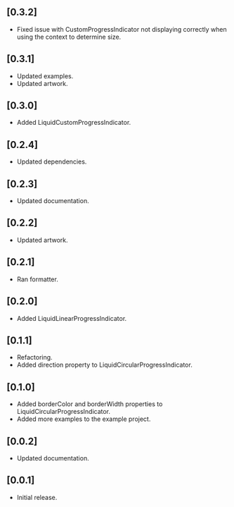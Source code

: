 ## [0.3.2]

* Fixed issue with CustomProgressIndicator not displaying correctly when using the context to determine size.

## [0.3.1]

* Updated examples.
* Updated artwork.

## [0.3.0]

* Added LiquidCustomProgressIndicator.

## [0.2.4]

* Updated dependencies.

## [0.2.3]

* Updated documentation.

## [0.2.2]

* Updated artwork.

## [0.2.1]

* Ran formatter.

## [0.2.0]

* Added LiquidLinearProgressIndicator.

## [0.1.1]

* Refactoring.
* Added direction property to LiquidCircularProgressIndicator.

## [0.1.0]

* Added borderColor and borderWidth properties to LiquidCircularProgressIndicator.
* Added more examples to the example project.

## [0.0.2]

* Updated documentation.

## [0.0.1]

* Initial release.
